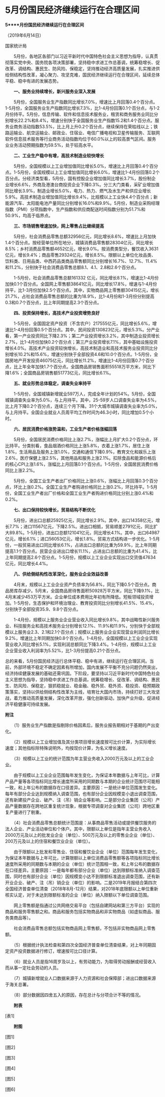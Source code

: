 # 5月份国民经济继续运行在合理区间

**5****月份国民经济继续运行在合理区间**

（2019年6月14日）

国家统计局

　　5月份，各地区各部门以习近平新时代中国特色社会主义思想为指导，认真贯彻落实党中央、国务院各项决策部署，坚持稳中求进工作总基调，统筹稳增长、促改革、调结构、惠民生、防风险、保稳定，坚持推动经济高质量发展，扎实推进供给侧结构性改革，凝心聚力、攻坚克难，国民经济继续运行在合理区间，延续总体平稳、稳中有进的发展态势。

　　**一、服务业持续增长，新兴服务业深入发展**

　　5月份，全国服务业生产指数同比增长7.0%，增速比上月回落0.4个百分点。1-5月份，全国服务业生产指数同比增长7.3%，比1-4月份回落0.1个百分点，与1-2月份持平。5月份，信息传输、软件和信息技术服务业，租赁和商务服务业同比分别增长22.2%和8.4%，增速分别快于全国服务业生产指数15.2和1.4个百分点。服务业商务活动指数53.5%，比上月上升0.2个百分点，继续保持在荣枯线以上；铁路运输业、航空运输业、邮政业、住宿业、电信广播电视和卫星传输服务、互联网软件信息技术服务等行业商务活动指数均位于60.0%以上的较高景气区间。服务业业务活动预期指数为59.5%，处于较高水平。

　　**二、工业生产稳中有增，高技术制造业较快增长**

　　5月份，全国规模以上工业增加值同比增长5.0%，增速比上月回落0.4个百分点。1-5月份，全国规模以上工业增加值同比增长6.0%，增速比1-4月份回落0.2个百分点。分经济类型看，5月份，国有控股企业增加值同比增长3.7%，股份制企业增长6.6%，外商及港澳台商投资企业下降0.3%。分三大门类看，采矿业增加值同比增长3.9%，制造业增长5.0%，电力、热力、燃气及水生产和供应业增长5.9%。高技术制造业增加值同比增长9.4%，比规模以上工业快4.4个百分点；新能源汽车、太阳能电池产量同比分别增长16.0%和9.9%。5月份，制造业采购经理指数（PMI）分项指数中，生产指数和供应商配送时间指数分别为51.7%和50.9%，均高于临界点。

　　**三、市场销售增速加快，网上零售占比继续提高**

　　5月份，社会消费品零售总额32956亿元，同比增长8.6%，增速比上月加快1.4个百分点。按经营单位所在地分，城镇消费品零售额28304亿元，同比增长8.5%；乡村消费品零售额4652亿元，增长9.0%。按消费类型分，餐饮收入3631亿元，增长9.4%；商品零售29324亿元，增长8.5%。限额以上单位化妆品类、饮料类、日用品类、中西药品类商品零售额同比分别增长16.7%、12.7%、11.4%和11.2%，分别快于社会消费品零售总额8.1、4.1、2.8和2.6个百分点。

　　1-5月份，社会消费品零售总额161332 亿元，同比增长8.1%，增速比1-4月份加快0.1个百分点。全国网上零售额38641亿元，同比增长17.8%，增速与1-4月份持平，比1-3月份加快2.5个百分点。其中，实物商品网上零售额30415亿元，增长21.7%，占社会消费品零售总额的比重为18.9%，比1-4月份和1-3月份分别提高0.3和0.7个百分点，比上年同期提高2.3个百分点。

　　**四、投资保持增长，高技术产业投资增势良好**

　　1-5月份，全国固定资产投资（不含农户）217555亿元，同比增长5.6%，增速比1-4月份回落0.5个百分点。其中，民间投资130823亿元，增长5.3%。分产业看，第一产业投资同比下降2.3%；第二产业投资增长3.2%，其中制造业投资增长2.7%，比1-4月份加快0.2个百分点；第三产业投资增长7.1%，其中基础设施投资增长4.0%。高技术产业投资较快增长，高技术制造业和高技术服务业投资同比分别增长10.2%和15.6%，增速分别快于全部投资4.6和10.0个百分点。1-5月份，全国房地产开发投资46075亿元，同比增长11.2%，增速比1-4月份回落0.7个百分点，比上年全年加快1.7个百分点。全国商品房销售面积55518万平方米，同比下降1.6%；全国商品房销售额51773亿元，同比增长6.1%。

　　**五、就业形势总体稳定，调查失业率持平**

　　1-5月份，全国城镇新增就业597万人，完成全年计划的54%。5月份，全国城镇调查失业率为5.0%，与上月持平。其中，25-59岁人口调查失业率为4.5%，比上月下降0.2个百分点，连续三个月下降。31个大城市城镇调查失业率为5.0%，与上月持平。全国企业就业人员周平均工作时间为46.3小时，同比增加0.5个小时。

　　**六、居民消费价格涨势温和，工业生产者价格涨幅回落**

　　5月份，全国居民消费价格同比上涨2.7%，涨幅比上月扩大0.2个百分点，环比持平。分类别看，食品烟酒价格同比上涨5.8%，衣着上涨1.7%，居住上涨1.8%，生活用品及服务上涨1.0%，交通和通信下降0.9%，教育文化和娱乐上涨2.6%，医疗保健上涨2.5%，其他用品和服务上涨2.1%。扣除食品和能源价格后的核心CPI上涨1.6%，涨幅比上月回落0.1个百分点。1-5月份，全国居民消费价格同比上涨2.2%。

　　5月份，全国工业生产者出厂价格同比上涨0.6%，涨幅比上月回落0.3个百分点，环比上涨0.2%。全国工业生产者购进价格同比上涨0.2%，环比持平。1-5月份，全国工业生产者出厂价格和全国工业生产者购进价格同比分别上涨0.4%和0.2%。

　　**七、出口保持较快增长，贸易结构不断优化**

　　5月份，进出口总额25925亿元，同比增长2.9%。其中，出口14358亿元，增长7.7%；进口11567亿元，下降2.5%。进出口相抵，贸易顺差2791亿元，同比扩大89.8%。1-5月份，进出口总额121041亿元，同比增长4.1%。其中，出口64987亿元，增长6.1%；进口56053亿元，增长1.8%。贸易方式结构进一步优化。1-5月份，一般贸易进出口同比增长6.1%，占进出口总额的比重为59.9%，比上年同期提高1.1个百分点。民营企业进出口增长11.1%，占进出口总额的比重为41.4%，比上年同期提高2.6个百分点。1-5月份，规模以上工业企业实现出口交货值47634亿元，同比增长4.4%。

　　**八、供给侧结构性改革深化，服务业企业效益改善**

　　4月末，规模以上工业企业资产负债率为56.8%，同比下降0.5个百分点。商品房库存减少。5月末，全国商品房待售面积50928万平方米，同比下降9.1%，比4月末减少453万平方米。企业单位成本费用比年初有所降低。短板领域投资增加。1-5月份，生态保护和环境治理业、教育投资同比分别增长41.5%、15.4%，分别快于全部投资35.9、9.8个百分点。

　　1-4月份，规模以上服务业企业营业收入同比增长9.8%，其中战略性新兴服务业、科技服务业和高技术服务业分别增长12.1%、11.9%和11.9%，分别快于全部规模以上服务业2.3、2.1和2.1个百分点；规模以上服务业企业实现营业利润同比增长9.2%，增速比上年同期加快0.8个百分点。1-4月份，全国规模以上工业企业实现营业收入同比增长5.1%，实现利润总额同比下降3.4%。1-4月份，规模以上工业企业营业收入利润率为5.52%，比1-3月份提高0.21个百分点。

总的来看，5月份国民经济运行总体平稳、稳中有进，继续运行在合理区间。当前，外部环境不稳定不确定因素有所增加，国内发展不平衡不充分问题仍然突出，经济持续健康发展的基础还需巩固。下阶段，要坚持以习近平新时代中国特色社会主义思想为指导，坚持稳中求进工作总基调，统筹稳增长、促改革、调结构、惠民生、防风险、保稳定，狠抓稳就业、稳金融、稳外贸、稳外资、稳投资、稳预期政策落实，坚持以供给侧结构性改革为主线，培育壮大国内市场，持续打好三大攻坚战，着力推动高质量发展，深化改革开放，强化创新驱动，加快产业升级，促进经济平稳健康可持续发展。

**附注**

　　（1）服务业生产指数是指剔除价格因素后，服务业报告期相对于基期的产出变化。

　　（2）规模以上工业增加值及其分类项目增长速度按可比价计算，为实际增长速度；其他指标除特殊说明外，均按现价计算，为名义增长速度。

　　（3）规模以上工业的统计范围为年主营业务收入2000万元及以上的工业企业。

　　由于规模以上工业企业范围每年发生变化，为保证本年数据与上年可比，计算产品产量等各项指标同比增长速度所采用的同期数与本期的企业统计范围尽可能相一致，和上年公布的数据存在口径差异。主要原因：一是统计单位范围发生变化。每年有部分企业达到规模纳入调查范围，也有部分企业因规模变小退出调查范围，还有新建投产企业、破产、注（吊）销企业等影响。二是部分企业集团（公司）产品产量数据存在跨地区重复统计现象，根据专项调查对企业集团（公司）跨地区重复产量进行了剔重。

　　（4）社会消费品零售总额统计范围是：从事商品零售活动或提供餐饮服务的法人企业、产业活动单位和个体户。其中，限额以上单位是指年主营业务收入2000万元及以上的批发业企业（单位）、500万元及以上的零售业企业（单位）、200万元及以上的住宿和餐饮业企业（单位）。

　　由于限额以上批发和零售业、住宿和餐饮业企业（单位）范围每年发生变化，为保证本年数据与上年可比，计算限额以上单位消费品零售额等各项指标同比增长速度所采用的同期数与本期的企业（单位）统计范围相一致，和上年公布的数据存在口径差异。主要原因：一是每年都有部分企业（单位）达到限额标准纳入调查范围，同时也有部分企业（单位）因规模变小达不到限额标准退出调查范围，还有新开业企业、破产、注（吊）销企业（单位）的影响。二是2019年月报结合第四次全国经济普查单位清查（2018年8月\-12月）结果，对2018年底限额以上单位重新核实认定，对于未达到限额标准的企业（单位）纳入限额以下单位调查范围。

　　网上零售额是指通过公共网络交易平台（包括自建网站和第三方平台）实现的商品和服务零售额之和。商品和服务包括实物商品和非实物商品（如虚拟商品、服务类商品等）。

　　社会消费品零售总额包括实物商品网上零售额，不包括非实物商品网上零售额。

　　（5）根据统计执法检查和第四次全国经济普查单位清查结果，对上年同期固定资产投资数据进行修订，增速按可比口径计算。

　　（6）就业人员是指16周岁及以上，有劳动能力，为取得劳动报酬或经营收入而从事一定社会劳动的人员。

　　（7）城镇新增就业人口数据来源于人力资源和社会保障部；进出口数据来源于海关总署。

　　（8）部分数据因四舍五入的原因，存在总计与分项合计不等的情况。

　　**附表**

\[表1\]

　　**附图**

\[图1\]

\[图2\]

\[图3\]

\[图4\]

\[图5\]

\[图6\]